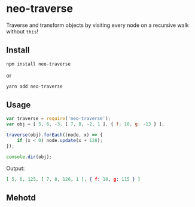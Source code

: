 # neo-traverse
Traverse and transform objects by visiting every node on a recursive walk without `this`!

## Install

```sh
npm install neo-traverse
```

or

```sh
yarn add neo-traverse
```

## Usage

```js
var traverse = require('neo-traverse');
var obj = [ 5, 6, -3, [ 7, 8, -2, 1 ], { f: 10, g: -13 } ];

traverse(obj).forEach((node, x) => {
    if (x < 0) node.update(x + 128);
});

console.dir(obj);
```

Output:

```json
[ 5, 6, 125, [ 7, 8, 126, 1 ], { f: 10, g: 115 } ]
```

## Mehotd